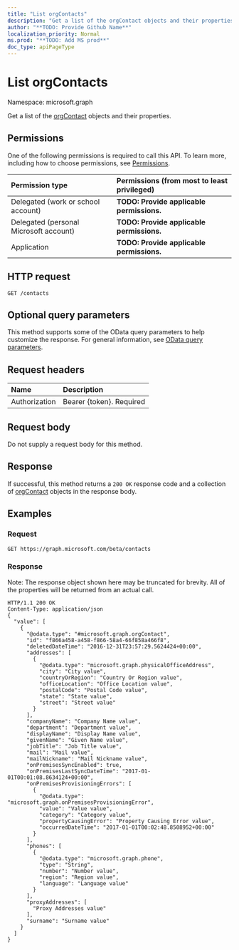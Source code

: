 ```yaml
---
title: "List orgContacts"
description: "Get a list of the orgContact objects and their properties."
author: "**TODO: Provide Github Name**"
localization_priority: Normal
ms.prod: "**TODO: Add MS prod**"
doc_type: apiPageType
---
```


# List orgContacts

Namespace: microsoft.graph

Get a list of the [orgContact](../resources/orgcontact.md) objects and their properties.

## Permissions
One of the following permissions is required to call this API. To learn more, including how to choose permissions, see [Permissions](/concepts/permissions-reference.md).

|Permission type|Permissions (from most to least privileged)|
|:---|:---|
|Delegated (work or school account)|**TODO: Provide applicable permissions.**|
|Delegated (personal Microsoft account)|**TODO: Provide applicable permissions.**|
|Application|**TODO: Provide applicable permissions.**|

## HTTP request
<!-- {
  "blockType": "ignored"
}
-->
``` http
GET /contacts
```

## Optional query parameters
This method supports some of the OData query parameters to help customize the response. For general information, see [OData query parameters](/graph/query-parameters).

## Request headers
|Name|Description|
|:---|:---|
|Authorization|Bearer {token}. Required|

## Request body
Do not supply a request body for this method.

## Response
If successful, this method returns a `200 OK` response code and a collection of [orgContact](../resources/orgcontact.md) objects in the response body.

## Examples

### Request
<!-- {
  "blockType": "request",
  "name": "get_orgcontact"
}
-->
``` http
GET https://graph.microsoft.com/beta/contacts
```

### Response
Note: The response object shown here may be truncated for brevity. All of the properties will be returned from an actual call.
<!-- {
  "blockType": "response",
  "truncated": true,
  "@odata.type": "collection(microsoft.graph.orgcontact)"
}
-->
``` http
HTTP/1.1 200 OK
Content-Type: application/json
{
  "value": [
    {
      "@odata.type": "#microsoft.graph.orgContact",
      "id": "f866a458-a458-f866-58a4-66f858a466f8",
      "deletedDateTime": "2016-12-31T23:57:29.5624424+00:00",
      "addresses": [
        {
          "@odata.type": "microsoft.graph.physicalOfficeAddress",
          "city": "City value",
          "countryOrRegion": "Country Or Region value",
          "officeLocation": "Office Location value",
          "postalCode": "Postal Code value",
          "state": "State value",
          "street": "Street value"
        }
      ],
      "companyName": "Company Name value",
      "department": "Department value",
      "displayName": "Display Name value",
      "givenName": "Given Name value",
      "jobTitle": "Job Title value",
      "mail": "Mail value",
      "mailNickname": "Mail Nickname value",
      "onPremisesSyncEnabled": true,
      "onPremisesLastSyncDateTime": "2017-01-01T00:01:08.8634124+00:00",
      "onPremisesProvisioningErrors": [
        {
          "@odata.type": "microsoft.graph.onPremisesProvisioningError",
          "value": "Value value",
          "category": "Category value",
          "propertyCausingError": "Property Causing Error value",
          "occurredDateTime": "2017-01-01T00:02:48.8508952+00:00"
        }
      ],
      "phones": [
        {
          "@odata.type": "microsoft.graph.phone",
          "type": "String",
          "number": "Number value",
          "region": "Region value",
          "language": "Language value"
        }
      ],
      "proxyAddresses": [
        "Proxy Addresses value"
      ],
      "surname": "Surname value"
    }
  ]
}
```

